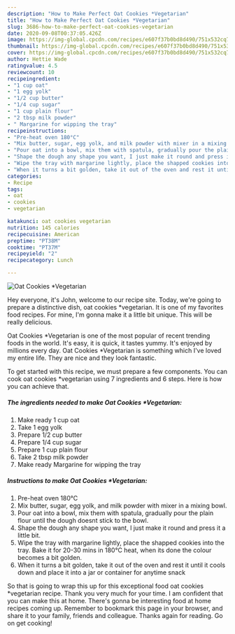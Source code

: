 ```yaml
---
description: "How to Make Perfect Oat Cookies *Vegetarian"
title: "How to Make Perfect Oat Cookies *Vegetarian"
slug: 3686-how-to-make-perfect-oat-cookies-vegetarian
date: 2020-09-08T00:37:05.426Z
image: https://img-global.cpcdn.com/recipes/e607f37b0bd8d490/751x532cq70/oat-cookies-vegetarian-recipe-main-photo.jpg
thumbnail: https://img-global.cpcdn.com/recipes/e607f37b0bd8d490/751x532cq70/oat-cookies-vegetarian-recipe-main-photo.jpg
cover: https://img-global.cpcdn.com/recipes/e607f37b0bd8d490/751x532cq70/oat-cookies-vegetarian-recipe-main-photo.jpg
author: Hettie Wade
ratingvalue: 4.5
reviewcount: 10
recipeingredient:
- "1 cup oat"
- "1 egg yolk"
- "1/2 cup butter"
- "1/4 cup sugar"
- "1 cup plain flour"
- "2 tbsp milk powder"
- " Margarine for wipping the tray"
recipeinstructions:
- "Pre-heat oven 180°C"
- "Mix butter, sugar, egg yolk, and milk powder with mixer in a mixing bowl."
- "Pour oat into a bowl, mix them with spatula, gradually pour the plain flour until the dough doesnt stick to the bowl."
- "Shape the dough any shape you want, I just make it round and press it a little bit."
- "Wipe the tray with margarine lightly, place the shapped cookies into the tray. Bake it for 20-30 mins in 180°C heat, when its done the colour becomes a bit golden."
- "When it turns a bit golden, take it out of the oven and rest it until it cools down and place it into a jar or container for anytime snack"
categories:
- Recipe
tags:
- oat
- cookies
- vegetarian

katakunci: oat cookies vegetarian 
nutrition: 145 calories
recipecuisine: American
preptime: "PT38M"
cooktime: "PT37M"
recipeyield: "2"
recipecategory: Lunch

---
```



![Oat Cookies *Vegetarian](https://img-global.cpcdn.com/recipes/e607f37b0bd8d490/751x532cq70/oat-cookies-vegetarian-recipe-main-photo.jpg)

Hey everyone, it's John, welcome to our recipe site. Today, we're going to prepare a distinctive dish, oat cookies *vegetarian. It is one of my favorites food recipes. For mine, I'm gonna make it a little bit unique. This will be really delicious.

Oat Cookies *Vegetarian is one of the most popular of recent trending foods in the world. It's easy, it is quick, it tastes yummy. It's enjoyed by millions every day. Oat Cookies *Vegetarian is something which I've loved my entire life. They are nice and they look fantastic.




To get started with this recipe, we must prepare a few components. You can cook oat cookies *vegetarian using 7 ingredients and 6 steps. Here is how you can achieve that.

<!--inarticleads1-->

##### The ingredients needed to make Oat Cookies *Vegetarian:

1. Make ready 1 cup oat
1. Take 1 egg yolk
1. Prepare 1/2 cup butter
1. Prepare 1/4 cup sugar
1. Prepare 1 cup plain flour
1. Take 2 tbsp milk powder
1. Make ready  Margarine for wipping the tray




<!--inarticleads2-->

##### Instructions to make Oat Cookies *Vegetarian:

1. Pre-heat oven 180°C
1. Mix butter, sugar, egg yolk, and milk powder with mixer in a mixing bowl.
1. Pour oat into a bowl, mix them with spatula, gradually pour the plain flour until the dough doesnt stick to the bowl.
1. Shape the dough any shape you want, I just make it round and press it a little bit.
1. Wipe the tray with margarine lightly, place the shapped cookies into the tray. Bake it for 20-30 mins in 180°C heat, when its done the colour becomes a bit golden.
1. When it turns a bit golden, take it out of the oven and rest it until it cools down and place it into a jar or container for anytime snack




So that is going to wrap this up for this exceptional food oat cookies *vegetarian recipe. Thank you very much for your time. I am confident that you can make this at home. There's gonna be interesting food at home recipes coming up. Remember to bookmark this page in your browser, and share it to your family, friends and colleague. Thanks again for reading. Go on get cooking!

